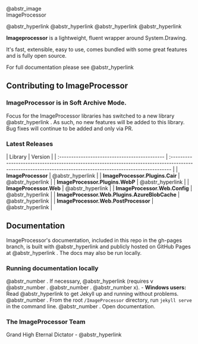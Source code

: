 @abstr_image   
ImageProcessor   
  
@abstr_hyperlink @abstr_hyperlink @abstr_hyperlink @abstr_hyperlink 

**Imageprocessor** is a lightweight, fluent wrapper around System.Drawing.

It's fast, extensible, easy to use, comes bundled with some great features and is fully open source.

For full documentation please see @abstr_hyperlink 

## Contributing to ImageProcessor

### ImageProcessor is in Soft Archive Mode.

Focus for the ImageProcessor libraries has switched to a new library @abstr_hyperlink . As such, no new features will be added to this library. Bug fixes will continue to be added and only via PR. 

### Latest Releases

| Library | Version | | :-------------------------------------------- | :------------------------------------------------------------------------------------------------------------------------------------------------------------ | | **ImageProcessor** | @abstr_hyperlink | | **ImageProcessor.Plugins.Cair** | @abstr_hyperlink | | **ImageProcessor.Plugins.WebP** | @abstr_hyperlink | | **ImageProcessor.Web** | @abstr_hyperlink | | **ImageProcessor.Web.Config** | @abstr_hyperlink | | **ImageProcessor.Web.Plugins.AzureBlobCache** | @abstr_hyperlink | | **ImageProcessor.Web.PostProcessor** | @abstr_hyperlink |

## Documentation

ImageProcessor's documentation, included in this repo in the gh-pages branch, is built with @abstr_hyperlink and publicly hosted on GitHub Pages at @abstr_hyperlink . The docs may also be run locally.

### Running documentation locally

@abstr_number . If necessary, @abstr_hyperlink (requires v @abstr_number . @abstr_number . @abstr_number x). \- **Windows users:** Read @abstr_hyperlink to get Jekyll up and running without problems. @abstr_number . From the root `/ImageProcessor` directory, run `jekyll serve` in the command line. @abstr_number . Open  documentation.

### The ImageProcessor Team

Grand High Eternal Dictator \- @abstr_hyperlink 
